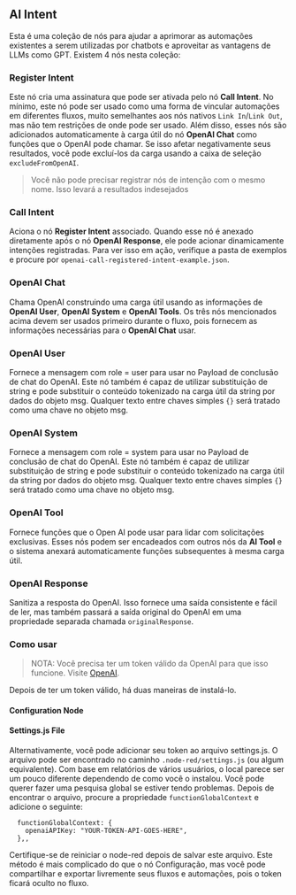 ## AI Intent

Esta é uma coleção de nós para ajudar a aprimorar as automações existentes a serem utilizadas por chatbots e aproveitar as vantagens de LLMs como GPT. Existem 4 nós nesta coleção:

### Register Intent

Este nó cria uma assinatura que pode ser ativada pelo nó **Call Intent**. No mínimo, este nó pode ser usado como uma forma de vincular automações em diferentes fluxos, muito semelhantes aos nós nativos `Link In`/`Link Out`, mas não tem restrições de onde pode ser usado. Além disso, esses nós são adicionados automaticamente à carga útil do nó **OpenAI Chat** como funções que o OpenAI pode chamar. Se isso afetar negativamente seus resultados, você pode excluí-los da carga usando a caixa de seleção `excludeFromOpenAI`.

> Você não pode precisar registrar nós de intenção com o mesmo nome. Isso levará a resultados indesejados

### Call Intent

Aciona o nó **Register Intent** associado. Quando esse nó é anexado diretamente após o nó **OpenAI Response**, ele pode acionar dinamicamente intenções registradas. Para ver isso em ação, verifique a pasta de exemplos e procure por `openai-call-registered-intent-example.json`.

### OpenAI Chat

Chama OpenAI construindo uma carga útil usando as informações de **OpenAI User**, **OpenAI System** e **OpenAI Tools**.
Os três nós mencionados acima devem ser usados primeiro durante o fluxo, pois fornecem as informações necessárias para o **OpenAI Chat**
usar.

### OpenAI User

Fornece a mensagem com role = user para usar no Payload de conclusão de chat do OpenAI. Este nó também é capaz de utilizar substituição de string e pode substituir o conteúdo tokenizado na carga útil da string por dados do objeto msg. Qualquer texto entre chaves simples `{}` será tratado como uma chave no objeto msg.

### OpenAI System

Fornece a mensagem com role = system para usar no Payload de conclusão de chat do OpenAI. Este nó também é capaz de utilizar substituição de string e pode substituir o conteúdo tokenizado na carga útil da string por dados do objeto msg. Qualquer texto entre chaves simples `{}` será tratado como uma chave no objeto msg.

### OpenAI Tool

Fornece funções que o Open AI pode usar para lidar com solicitações exclusivas. Esses nós podem ser encadeados com outros nós da **AI Tool** e o sistema anexará automaticamente funções subsequentes à mesma carga útil.

### OpenAI Response

Sanitiza a resposta do OpenAI. Isso fornece uma saída consistente e fácil de ler, mas também passará a saída original do OpenAI em uma propriedade separada chamada `originalResponse`.

### Como usar

> NOTA: Você precisa ter um token válido da OpenAI para que isso funcione. Visite [OpenAI](https://platform.openai.com/).

Depois de ter um token válido, há duas maneiras de instalá-lo.

#### Configuration Node

#### Settings.js File

Alternativamente, você pode adicionar seu token ao arquivo settings.js. O arquivo pode ser encontrado no caminho `.node-red/settings.js` (ou algum equivalente). Com base em relatórios de vários usuários, o local parece ser um pouco diferente dependendo de como você o instalou. Você pode querer fazer uma pesquisa global se estiver tendo problemas. Depois de encontrar o arquivo, procure a propriedade `functionGlobalContext` e adicione o seguinte:

```
  functionGlobalContext: {
    openaiAPIKey: "YOUR-TOKEN-API-GOES-HERE",
  },,

```

Certifique-se de reiniciar o node-red depois de salvar este arquivo. Este método é mais complicado do que o nó Configuração, mas você pode compartilhar e exportar livremente seus fluxos e automações, pois o token ficará oculto no fluxo.
